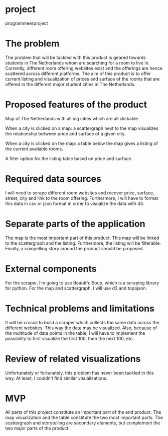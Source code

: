 # project
programmeerproject

# The problem 
 
The problem that will be tackled with this product is geared towards students in The Netherlands whom are searching for a room to live in. Currently, different room offering websites exist and the offerings are hence scattered across different platforms. The aim of this product is to offer current listing and visualization of prices and surface of the rooms that are offered in the different major student cities in The Netherlands.
 
# Proposed features of the product 
 
Map of The Netherlands with all big cities which are all clickable 

When a city is clicked on a map: a scattergraph next to the map visualizes the relationship between price and surface of a given city. 

When a city is clicked on the map: a table below the map gives a listing of the current available rooms. 

A filter option for the listing table based on price and surface. 
 
# Required data sources
 
I will need to scrape different room websites and recover price, surface, street, city and link to the room offering. Furthermore, I will have to format this data in csv or json format in order to visualize the data with d3. 
 
# Separate parts of the application
 
The map is the most important part of this product. This map will be linked to the scattergraph and the listing. Furthermore, the listing will be filterable. Finally, a compelling story around the product should be proposed. 
 
# External components
 
For the scraper, I’m going to use BeautifulSoup, which is a scraping library for python. For the map and scattergraph, I will use d3 and topojson. 
 
# Technical problems and limitations
 
It will be crucial to build a scraper which collects the same data across the different websites. This way the data may be visualized. 
Also, because of the multitude of data points in the table, I will have to implement the possibility to first visualize the first 100, then the next 100, etc. 
 
 
 
# Review of related visualizations
	
Unfortunately or fortunately, this problem has never been tackled in this way. At least, I couldn’t find similar visualizations.
 
# MVP
 
All parts of this project constitute an important part of the end product. The map visualization and the table constitute the two most important parts. The scattergraph and storytelling are secondary elements, but complement the two major parts of the product. 
 
 
 
